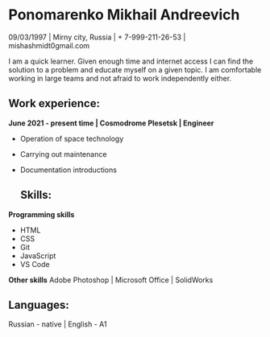 # Ponomarenko Mikhail Andreevich 

09/03/1997 | Mirny city, Russia | + 7-999-211-26-53 | mishashmidt0gmail.com

I am a quick learner. Given enough time and internet access I can find the solution to a problem and educate myself on a given topic. I am comfortable working in large teams and not afraid to work independently either.

  ## Work experience:

**June 2021 - present time | Cosmodrome Plesetsk | Engineer**
* Operation of space technology
* Carrying out maintenance
* Documentation introductions

  ## Skills:

**Programming skills**
* HTML
* CSS
* Git
* JavaScript
* VS Code

**Other skills**
Adobe Photoshop | Microsoft Office | SolidWorks

  ## Languages:

Russian - native | English - A1